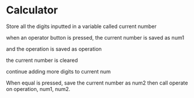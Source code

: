 # Calculator

Store all the digits inputted in a variable called current number

when an operator button is pressed, the current number is saved as num1

and the operation is saved as
operation

the current number is cleared

continue adding more digits to current num

When equal is pressed, save the current number as num2
then call operate on operation, num1, num2.